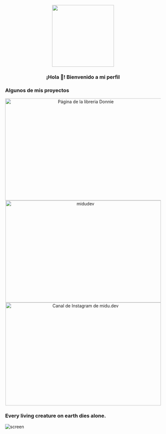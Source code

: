 <p align="center" width="300">
   <img align="center" width="200" src="https://64.media.tumblr.com/1efa2f2cf87f9af4e4c8d96c2f7538ee/62becb8b578093c4-e5/s1280x1920/791c641d2442fa258542c42d0d1d1469d2e70bf2.jpg" />
   <h3 align="center">¡Hola 🐼! Bienvenido a mi perfil</h3>
</p>

### Algunos de mis proyectos

<p align="center">
   <a href="https://github.com/donniedark0-max/library-astro" target="blank">
    <img align="center" src="https://vercel.com/_next/image?url=%2Fapi%2Fscreenshot%3Fdark%3D1%26deploymentId%3Ddpl_E1bMvBbmrGwb6MeHckdW4wdV79bF%26teamId%3Ddonniedark0-maxs-projects%26withStatus%3D1&w=1920&q=75&dpl=dpl_91DT5DcdMCfbFTUB8xNN7tsLPZRR" alt="Página de la libreria Donnie" height="330px" width="506px" />
  </a>
  <span style="width: 8px;"> </span>
   <a href="space-x-api-five.vercel.app" target="blank">
    <img align="center" src="https://vercel.com/_next/image?url=%2Fapi%2Fscreenshot%3Fdark%3D1%26deploymentId%3Ddpl_BAEp7UgMx2B1k5D62q91NyzZFMri%26teamId%3Ddonniedark0-maxs-projects%26withStatus%3D1&w=1920&q=75&dpl=dpl_91DT5DcdMCfbFTUB8xNN7tsLPZRR" alt="midudev" height="330px" width="503px" />
  </a>
  <span style="width: 8px;"> </span>
  <a href="play-pixel-red.vercel.app" target="blank">
    <img align="center" src="https://vercel.com/_next/image?url=%2Fapi%2Fscreenshot%3Fdark%3D1%26deploymentId%3Ddpl_4cdmWi7zxZH7yvWkEF6dxc7NgGB7%26teamId%3Ddonniedark0-maxs-projects%26withStatus%3D1&w=1920&q=75&dpl=dpl_91DT5DcdMCfbFTUB8xNN7tsLPZRR" alt="Canal de Instagram de midu.dev" height="333px" width="503px" />
  </a>
</p>




### Every living creature on earth dies alone.

   ![screen](https://64.media.tumblr.com/5c6af169c0b1080e4beb7aa53fb53a02/93cf50ec73d5b146-68/s540x810/4d235ff16aefcb353035a943e4510279925c9d82.gif)
